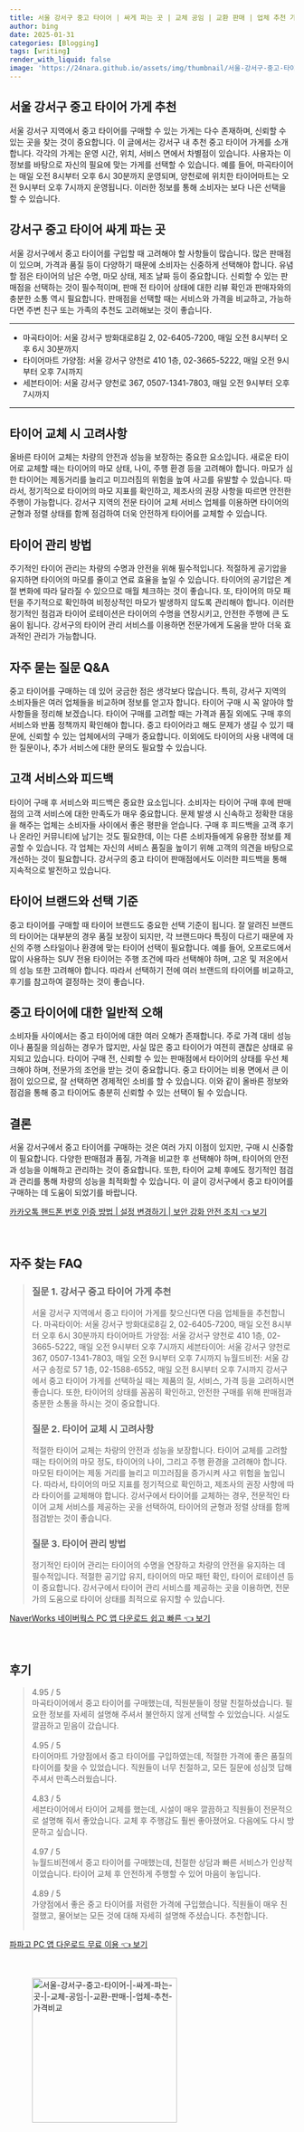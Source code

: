 ```yaml
---
title: 서울 강서구 중고 타이어 | 싸게 파는 곳 | 교체 공임 | 교환 판매 | 업체 추천 가격비교
author: bing
date: 2025-01-31
categories: [Blogging]
tags: [writing]
render_with_liquid: false
image: 'https://24nara.github.io/assets/img/thumbnail/서울-강서구-중고-타이어-|-싸게-파는-곳-|-교체-공임-|-교환-판매-|-업체-추천-가격비교.webp'
---
```



<h2 id='중고 타이어 가게 추천'>서울 강서구 중고 타이어 가게 추천</h2>

<p>서울 강서구 지역에서 중고 타이어를 구매할 수 있는 가게는 다수 존재하며, 신뢰할 수 있는 곳을 찾는 것이 중요합니다. 이 글에서는 강서구 내 추천 중고 타이어 가게를 소개합니다. 각각의 가게는 운영 시간, 위치, 서비스 면에서 차별점이 있습니다. 사용자는 이 정보를 바탕으로 자신의 필요에 맞는 가게를 선택할 수 있습니다. 예를 들어, 마곡타이어는 매일 오전 8시부터 오후 6시 30분까지 운영되며, 양천로에 위치한 타이어마트는 오전 9시부터 오후 7시까지 운영됩니다. 이러한 정보를 통해 소비자는 보다 나은 선택을 할 수 있습니다.</p>

<h2 id='강서구 중고 타이어 구입 방법'>강서구 중고 타이어 싸게 파는 곳</h2>

<p>서울 강서구에서 중고 타이어를 구입할 때 고려해야 할 사항들이 많습니다. 많은 판매점이 있으며, 가격과 품질 등이 다양하기 때문에 소비자는 신중하게 선택해야 합니다. 유념할 점은 타이어의 남은 수명, 마모 상태, 제조 날짜 등이 중요합니다. 신뢰할 수 있는 판매점을 선택하는 것이 필수적이며, 판매 전 타이어 상태에 대한 리뷰 확인과 판매자와의 충분한 소통 역시 필요합니다. 판매점을 선택할 때는 서비스와 가격을 비교하고, 가능하다면 주변 친구 또는 가족의 추천도 고려해보는 것이 좋습니다.</p>

<hr />

<ul>
    <li>마곡타이어: 서울 강서구 방화대로8길 2, 02-6405-7200, 매일 오전 8시부터 오후 6시 30분까지</li>
    <li>타이어마트 가양점: 서울 강서구 양천로 410 1층, 02-3665-5222, 매일 오전 9시부터 오후 7시까지</li>
    <li>세븐타이어: 서울 강서구 양천로 367, 0507-1341-7803, 매일 오전 9시부터 오후 7시까지</li>
</ul>

<hr />

<h2 id='타이어 교체 시 고려사항'>타이어 교체 시 고려사항</h2>

<p>올바른 타이어 교체는 차량의 안전과 성능을 보장하는 중요한 요소입니다. 새로운 타이어로 교체할 때는 타이어의 마모 상태, 나이, 주행 환경 등을 고려해야 합니다. 마모가 심한 타이어는 제동거리를 늘리고 미끄러짐의 위험을 높여 사고를 유발할 수 있습니다. 따라서, 정기적으로 타이어의 마모 지표를 확인하고, 제조사의 권장 사항을 따르면 안전한 주행이 가능합니다. 강서구 지역의 전문 타이어 교체 서비스 업체를 이용하면 타이어의 균형과 정렬 상태를 함께 점검하여 더욱 안전하게 타이어를 교체할 수 있습니다.</p>

<h2 id='타이어 관리 요령'>타이어 관리 방법</h2>

<p>주기적인 타이어 관리는 차량의 수명과 안전을 위해 필수적입니다. 적절하게 공기압을 유지하면 타이어의 마모를 줄이고 연료 효율을 높일 수 있습니다. 타이어의 공기압은 계절 변화에 따라 달라질 수 있으므로 매월 체크하는 것이 좋습니다. 또, 타이어의 마모 패턴을 주기적으로 확인하여 비정상적인 마모가 발생하지 않도록 관리해야 합니다. 이러한 정기적인 점검과 타이어 로테이션은 타이어의 수명을 연장시키고, 안전한 주행에 큰 도움이 됩니다. 강서구의 타이어 관리 서비스를 이용하면 전문가에게 도움을 받아 더욱 효과적인 관리가 가능합니다.</p>

<h2 id='타이어 구매 시 자주 묻는 질문'>자주 묻는 질문 Q&A</h2>

<p>중고 타이어를 구매하는 데 있어 궁금한 점은 생각보다 많습니다. 특히, 강서구 지역의 소비자들은 여러 업체들을 비교하며 정보를 얻고자 합니다. 타이어 구매 시 꼭 알아야 할 사항들을 정리해 보겠습니다. 타이어 구매를 고려할 때는 가격과 품질 외에도 구매 후의 서비스와 반품 정책까지 확인해야 합니다. 중고 타이어라고 해도 문제가 생길 수 있기 때문에, 신뢰할 수 있는 업체에서의 구매가 중요합니다. 이외에도 타이어의 사용 내역에 대한 질문이나, 추가 서비스에 대한 문의도 필요할 수 있습니다.</p>

<h2 id='고객 서비스와 피드백'>고객 서비스와 피드백</h2>

<p>타이어 구매 후 서비스와 피드백은 중요한 요소입니다. 소비자는 타이어 구매 후에 판매점의 고객 서비스에 대한 만족도가 매우 중요합니다. 문제 발생 시 신속하고 정확한 대응을 해주는 업체는 소비자들 사이에서 좋은 평판을 얻습니다. 구매 후 피드백을 고객 후기나 온라인 커뮤니티에 남기는 것도 필요한데, 이는 다른 소비자들에게 유용한 정보를 제공할 수 있습니다. 각 업체는 자신의 서비스 품질을 높이기 위해 고객의 의견을 바탕으로 개선하는 것이 필요합니다. 강서구의 중고 타이어 판매점에서도 이러한 피드백을 통해 지속적으로 발전하고 있습니다.</p>

<h2 id='타이어 브랜드와 선택 기준'>타이어 브랜드와 선택 기준</h2>

<p>중고 타이어를 구매할 때 타이어 브랜드도 중요한 선택 기준이 됩니다. 잘 알려진 브랜드의 타이어는 대부분의 경우 품질 보장이 되지만, 각 브랜드마다 특징이 다르기 때문에 자신의 주행 스타일이나 환경에 맞는 타이어 선택이 필요합니다. 예를 들어, 오프로드에서 많이 사용하는 SUV 전용 타이어는 주행 조건에 따라 선택해야 하며, 고온 및 저온에서의 성능 또한 고려해야 합니다. 따라서 선택하기 전에 여러 브랜드의 타이어를 비교하고, 후기를 참고하여 결정하는 것이 좋습니다.</p>

<h2 id='중고 타이어에 대한 일반적 오해'>중고 타이어에 대한 일반적 오해</h2>

<p>소비자들 사이에서는 중고 타이어에 대한 여러 오해가 존재합니다. 주로 가격 대비 성능이나 품질을 의심하는 경우가 많지만, 사실 많은 중고 타이어가 여전히 괜찮은 상태로 유지되고 있습니다. 타이어 구매 전, 신뢰할 수 있는 판매점에서 타이어의 상태를 우선 체크해야 하며, 전문가의 조언을 받는 것이 중요합니다. 중고 타이어는 비용 면에서 큰 이점이 있으므로, 잘 선택하면 경제적인 소비를 할 수 있습니다. 이와 같이 올바른 정보와 점검을 통해 중고 타이어도 충분히 신뢰할 수 있는 선택이 될 수 있습니다.</p>

<h2 id='결론'>결론</h2>

<p>서울 강서구에서 중고 타이어를 구매하는 것은 여러 가지 이점이 있지만, 구매 시 신중함이 필요합니다. 다양한 판매점과 품질, 가격을 비교한 후 선택해야 하며, 타이어의 안전과 성능을 이해하고 관리하는 것이 중요합니다. 또한, 타이어 교체 후에도 정기적인 점검과 관리를 통해 차량의 성능을 최적화할 수 있습니다. 이 글이 강서구에서 중고 타이어를 구매하는 데 도움이 되었기를 바랍니다.</p>


<p><a class="click-button" title="카카오톡 핸드폰 번호 인증 방법 | 설정 변경하기 | 보안 강화 안전 조치" href="https://24nara.github.io/posts/%EC%B9%B4%EC%B9%B4%EC%98%A4%ED%86%A1-%ED%95%B8%EB%93%9C%ED%8F%B0-%EB%B2%88%ED%98%B8-%EC%9D%B8%EC%A6%9D-%EB%B0%A9%EB%B2%95-%EC%84%A4%EC%A0%95-%EB%B3%80%EA%B2%BD%ED%95%98%EA%B8%B0-%EB%B3%B4%EC%95%88-%EA%B0%95%ED%99%94-%EC%95%88%EC%A0%84-%EC%A1%B0%EC%B9%98/" rel="dofollow">카카오톡 핸드폰 번호 인증 방법 | 설정 변경하기 | 보안 강화 안전 조치 👈 보기</a></p><br>
<h2 id='자주_찾는_FAQ'>자주 찾는 FAQ</h2>
<div itemscope="" itemtype="https://schema.org/FAQPage"> 
<blockquote> 
<div itemscope="" itemprop="mainEntity" itemtype="https://schema.org/Question"> 
<h3 itemprop="name">질문 1. 강서구 중고 타이어 가게 추천</h3> 
<div itemscope="" itemprop="acceptedAnswer" itemtype="https://schema.org/Answer"> 
<span itemprop="text"> 
<p>서울 강서구 지역에서 중고 타이어 가게를 찾으신다면 다음 업체들을 추천합니다. 
마곡타이어: 서울 강서구 방화대로8길 2, 02-6405-7200, 매일 오전 8시부터 오후 6시 30분까지 
타이어마트 가양점: 서울 강서구 양천로 410 1층, 02-3665-5222, 매일 오전 9시부터 오후 7시까지 
세븐타이어: 서울 강서구 양천로 367, 0507-1341-7803, 매일 오전 9시부터 오후 7시까지 
뉴월드비전: 서울 강서구 송정로 57 1층, 02-1588-6552, 매일 오전 8시부터 오후 7시까지 
강서구에서 중고 타이어 가게를 선택하실 때는 제품의 질, 서비스, 가격 등을 고려하시면 좋습니다. 또한, 타이어의 상태를 꼼꼼히 확인하고, 안전한 구매를 위해 판매점과 충분한 소통을 하시는 것이 중요합니다.</p> 
</span> 
</div> 
</div> 

<div itemscope="" itemprop="mainEntity" itemtype="https://schema.org/Question"> 
<h3 itemprop="name">질문 2. 타이어 교체 시 고려사항</h3> 
<div itemscope="" itemprop="acceptedAnswer" itemtype="https://schema.org/Answer"> 
<span itemprop="text"> 
<p>적절한 타이어 교체는 차량의 안전과 성능을 보장합니다. 타이어 교체를 고려할 때는 타이어의 마모 정도, 타이어의 나이, 그리고 주행 환경을 고려해야 합니다. 마모된 타이어는 제동 거리를 늘리고 미끄러짐을 증가시켜 사고 위험을 높입니다. 따라서, 타이어의 마모 지표를 정기적으로 확인하고, 제조사의 권장 사항에 따라 타이어를 교체해야 합니다. 강서구에서 타이어를 교체하는 경우, 전문적인 타이어 교체 서비스를 제공하는 곳을 선택하여, 타이어의 균형과 정렬 상태를 함께 점검받는 것이 좋습니다.</p> 
</span> 
</div> 
</div> 

<div itemscope="" itemprop="mainEntity" itemtype="https://schema.org/Question"> 
<h3 itemprop="name">질문 3. 타이어 관리 방법</h3> 
<div itemscope="" itemprop="acceptedAnswer" itemtype="https://schema.org/Answer"> 
<span itemprop="text"> 
<p>정기적인 타이어 관리는 타이어의 수명을 연장하고 차량의 안전을 유지하는 데 필수적입니다. 적절한 공기압 유지, 타이어의 마모 패턴 확인, 타이어 로테이션 등이 중요합니다. 강서구에서 타이어 관리 서비스를 제공하는 곳을 이용하면, 전문가의 도움으로 타이어 상태를 최적으로 유지할 수 있습니다.</p> 
</span> 
</div> 
</div> 
</blockquote> 
</div>
<p><a class="click-button" title="NaverWorks 네이버웍스 PC 앱 다운로드 쉽고 빠른" href="https://24nara.github.io/posts/NaverWorks-%EB%84%A4%EC%9D%B4%EB%B2%84%EC%9B%8D%EC%8A%A4-PC-%EC%95%B1-%EB%8B%A4%EC%9A%B4%EB%A1%9C%EB%93%9C-%EC%89%BD%EA%B3%A0-%EB%B9%A0%EB%A5%B8/" rel="dofollow">NaverWorks 네이버웍스 PC 앱 다운로드 쉽고 빠른 👈 보기</a></p><br>
<h2 id='후기'>후기</h2>
<div itemscope itemtype="https://schema.org/Product">
  <blockquote>
  <div itemprop="review" itemscope itemtype="https://schema.org/Review">
      <div itemprop="reviewRating" itemscope itemtype="https://schema.org/Rating"> <span itemprop="ratingValue">4.95</span> / <span itemprop="bestRating">5</span> </div>
      <span itemprop="reviewBody">마곡타이어에서 중고 타이어를 구매했는데, 직원분들이 정말 친절하셨습니다. 필요한 정보를 자세히 설명해 주셔서 불안하지 않게 선택할 수 있었습니다. 시설도 깔끔하고 믿음이 갔습니다.</span>
  </div>
  <br>
  <div itemprop="review" itemscope itemtype="https://schema.org/Review">
      <div itemprop="reviewRating" itemscope itemtype="https://schema.org/Rating"> <span itemprop="ratingValue">4.95</span> / <span itemprop="bestRating">5</span> </div>
      <span itemprop="reviewBody">타이어마트 가양점에서 중고 타이어를 구입하였는데, 적절한 가격에 좋은 품질의 타이어를 찾을 수 있었습니다. 직원들이 너무 친절하고, 모든 질문에 성심껏 답해주셔서 만족스러웠습니다.</span>
  </div>
  <br>
  <div itemprop="review" itemscope itemtype="https://schema.org/Review">
      <div itemprop="reviewRating" itemscope itemtype="https://schema.org/Rating"> <span itemprop="ratingValue">4.83</span> / <span itemprop="bestRating">5</span> </div>
      <span itemprop="reviewBody">세븐타이어에서 타이어 교체를 했는데, 시설이 매우 깔끔하고 직원들이 전문적으로 설명해 줘서 좋았습니다. 교체 후 주행감도 훨씬 좋아졌어요. 다음에도 다시 방문하고 싶습니다.</span>
  </div>
  <br>
  <div itemprop="review" itemscope itemtype="https://schema.org/Review">
      <div itemprop="reviewRating" itemscope itemtype="https://schema.org/Rating"> <span itemprop="ratingValue">4.97</span> / <span itemprop="bestRating">5</span> </div>
      <span itemprop="reviewBody">뉴월드비전에서 중고 타이어를 구매했는데, 친절한 상담과 빠른 서비스가 인상적이었습니다. 타이어 교체 후 안전하게 주행할 수 있어 마음이 놓입니다.</span>
  </div>
  <br>
  <div itemprop="review" itemscope itemtype="https://schema.org/Review">
      <div itemprop="reviewRating" itemscope itemtype="https://schema.org/Rating"> <span itemprop="ratingValue">4.89</span> / <span itemprop="bestRating">5</span> </div>
      <span itemprop="reviewBody">가양점에서 좋은 중고 타이어를 저렴한 가격에 구입했습니다. 직원들이 매우 친절했고, 물어보는 모든 것에 대해 자세히 설명해 주셨습니다. 추천합니다.</span>
  </div>
  <br>
  </blockquote>
</div>
<p><a class="click-button" title="파파고 PC 앱 다운로드 무료 이용" href="https://24nara.github.io/posts/%ED%8C%8C%ED%8C%8C%EA%B3%A0-PC-%EC%95%B1-%EB%8B%A4%EC%9A%B4%EB%A1%9C%EB%93%9C-%EB%AC%B4%EB%A3%8C-%EC%9D%B4%EC%9A%A9/" rel="dofollow">파파고 PC 앱 다운로드 무료 이용 👈 보기</a></p><br>
<figure class="image"><img src="https://24nara.github.io/assets/img/thumbnail/서울-강서구-중고-타이어-|-싸게-파는-곳-|-교체-공임-|-교환-판매-|-업체-추천-가격비교.webp" alt="서울-강서구-중고-타이어-|-싸게-파는-곳-|-교체-공임-|-교환-판매-|-업체-추천-가격비교" width="256" height="256"></figure>